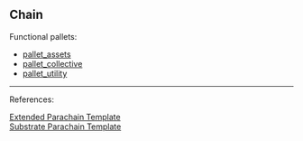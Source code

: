 ## Chain


Functional pallets:

 - [pallet_assets](https://paritytech.github.io/substrate/master/pallet_assets/index.html)
 - [pallet_collective](https://paritytech.github.io/substrate/master/pallet_collective/index.html)
 - [pallet_utility](https://paritytech.github.io/substrate/master/pallet_utility/index.html)

<hr>
References:<br>

[Extended Parachain Template](https://github.com/paritytech/extended-parachain-template/)<br>
[Substrate Parachain Template](https://github.com/substrate-developer-hub/substrate-parachain-template)<br>
